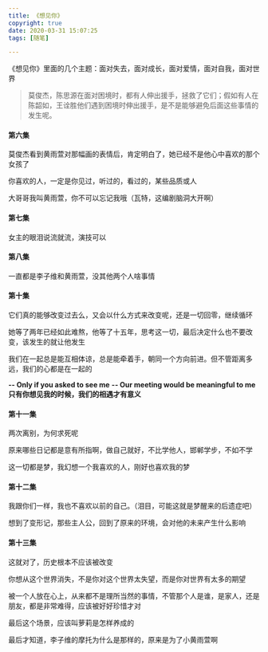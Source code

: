 ```yaml
---
title: 《想见你》
copyright: true
date: 2020-03-31 15:07:25
tags: [随笔]

---
```


《想见你》里面的几个主题：面对失去，面对成长，面对爱情，面对自我，面对世界

> 莫俊杰，陈思源在面对困境时，都有人伸出援手，拯救了它们；假如有人在陈韶如，王诠胜他们遇到困境时伸出援手，是不是能够避免后面这些事情的发生呢。

<!--more-->

#### 第六集

莫俊杰看到黄雨萱对那幅画的表情后，肯定明白了，她已经不是他心中喜欢的那个女孩了

你喜欢的人，一定是你见过，听过的，看过的，某些品质或人

大哥哥我叫黄雨萱，你不可以忘记我哦（瓦特，这编剧脑洞大开啊）

#### 第七集

女主的眼泪说流就流，演技可以

#### 第八集

一直都是李子维和黄雨萱，没其他两个人啥事情

#### 第十集

它们真的能够改变过去么，又会以什么方式来改变呢，还是一切回零，继续循环

她等了两年已经如此难熬，他等了十五年，思考这一切，最后决定什么也不要改变，该发生的就让他发生

我们在一起总是能互相体谅，总是能牵着手，朝同一个方向前进。但不管距离多远，我们的心都是在一起的

**-- Only if you asked to see me**
**-- Our meeting would be meaningful to me**
**只有你想见我的时候，我们的相遇才有意义**

#### 第十一集

两次离别，为何求死呢

原来哪些日记都是意有所指啊，做自己就好，不比学他人，邯郸学步，不如不学

这一切都是梦，我幻想一个我喜欢的人，刚好也喜欢我的梦

#### 第十二集

我跟你们一样，我也不喜欢以前的自己。（泪目，可能这就是梦醒来的后遗症吧）

想到了变形记，那些主人公，回到了原来的环境，会对他的未来产生什么影响

#### 第十三集

这就对了，历史根本不应该被改变

你想从这个世界消失，不是你对这个世界太失望，而是你对世界有太多的期望

被一个人放在心上，从来都不是理所当然的事情，不管那个人是谁，是家人，还是朋友，都是非常难得，应该被好好珍惜才对

最后这个场景，应该叫萝莉是怎样养成的

最后才知道，李子维的摩托为什么是那样的，原来是为了小黄雨萱啊


